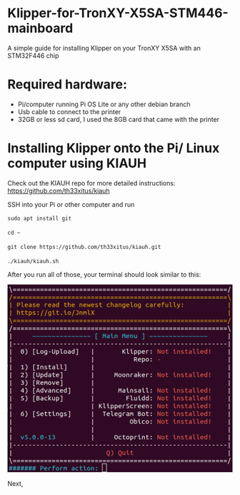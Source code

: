 # Klipper-for-TronXY-X5SA-STM446-mainboard
A simple guide for installing Klipper on your TronXY X5SA with an STM32F446 chip

# Required hardware:
- Pi/computer running Pi OS Lite or any other debian branch
- Usb cable to connect to the printer
- 32GB or less sd card, I used the 8GB card that came with the printer

# Installing Klipper onto the Pi/ Linux computer using KIAUH
Check out the KIAUH repo for more detailed instructions: https://github.com/th33xitus/kiauh

SSH into your Pi or other computer and run
```
sudo apt install git 

cd ~

git clone https://github.com/th33xitus/kiauh.git

./kiauh/kiauh.sh
```
After you run all of those, your terminal should look similar to this:

![](pictures/kiauh1stpanel.png)

Next,